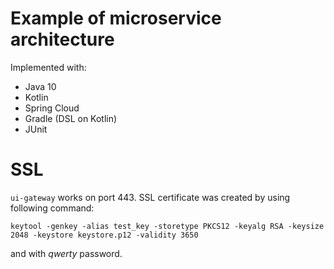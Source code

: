 # Example of microservice architecture
Implemented with:
* Java 10
* Kotlin
* Spring Cloud
* Gradle (DSL on Kotlin)
* JUnit

# SSL
`ui-gateway` works on port 443. SSL certificate was created by using following command:
```
keytool -genkey -alias test_key -storetype PKCS12 -keyalg RSA -keysize 2048 -keystore keystore.p12 -validity 3650
```
and with *qwerty* password.